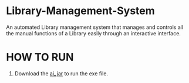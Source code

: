 # Library-Management-System
An automated Library management system that manages and controls all the manual functions of a Library easily through an interactive interface.

# HOW TO RUN
1. Download the <a href="https://github.com/moshema10/Library-Management-System/blob/a8274cb6d58a3d1a8bcf118766a066ffd88ecd84/out/artifacts/a1_jar/a1.jar">ai_jar</a> to run the exe file.
